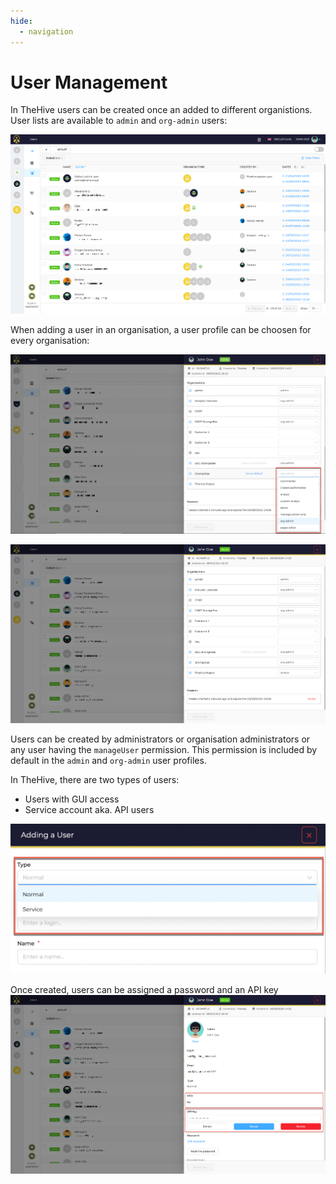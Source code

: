 ```yaml
---
hide:
  - navigation
---
```


# User Management

In TheHive users can be created once an added to different organistions. User lists are available to `admin` and `org-admin` users:

![User List](./images/user-management/user-list.png)

When adding a user in an organisation, a user profile can be choosen for every organisation:

![User basic info](./images/user-management/user-details-permissions.png)

![User organisation](./images/user-management/user-details-2.png)

Users can be created by administrators or organisation administrators or any user having the `manageUser` permission. This permission is included by default in the `admin` and `org-admin` user profiles.

In TheHive, there are two types of users:

- Users with GUI access
- Service account aka. API users

![User types](./images/user-management/user-types.png)

Once created, users can be assigned a password and an API key
![User basic info](./images/user-management/user-details-1.png)